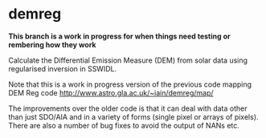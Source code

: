 # demreg

**This branch is a work in progress for when things need testing or rembering how they work**

Calculate the Differential Emission Measure (DEM) from solar data using regularised inversion in SSWIDL.

Note that this is a work in progress version of the previous code mapping DEM Reg code http://www.astro.gla.ac.uk/~iain/demreg/map/

The improvements over the older code is that it can deal with data other than just SDO/AIA and in a variety of forms (single pixel or arrays of pixels). There are also a number of bug fixes to avoid the output of NANs etc.
